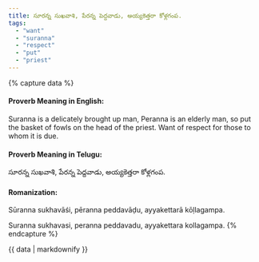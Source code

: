 ```yaml
---
title: సూరన్న సుఖవాశి, పేరన్న పెద్దవాడు, అయ్యకెత్తరా కోళ్లగంప.
tags:
  - "want"
  - "suranna"
  - "respect"
  - "put"
  - "priest"
---
```


{% capture data %}
#### Proverb Meaning in English:
Suranna is a delicately brought up man, Peranna is an elderly man, so put the basket of fowls on the head of the priest.
Want of respect for those to whom it is due.

#### Proverb Meaning in Telugu:
సూరన్న సుఖవాశి, పేరన్న పెద్దవాడు, అయ్యకెత్తరా కోళ్లగంప.

#### Romanization:
Sūranna sukhavāśi, pēranna peddavāḍu, ayyakettarā kōḷlagampa.

Suranna sukhavasi, peranna peddavadu, ayyakettara kollagampa.
{% endcapture %}

{{ data | markdownify }}

